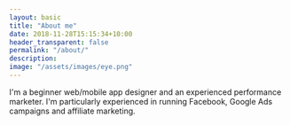 ```yaml
---
layout: basic
title: "About me"
date: 2018-11-28T15:15:34+10:00
header_transparent: false
permalink: "/about/"
description: 
image: "/assets/images/eye.png"
---
```


I'm a beginner web/mobile app designer and an experienced performance marketer. I'm particularly experienced in running Facebook, Google Ads campaigns and affiliate marketing. 
